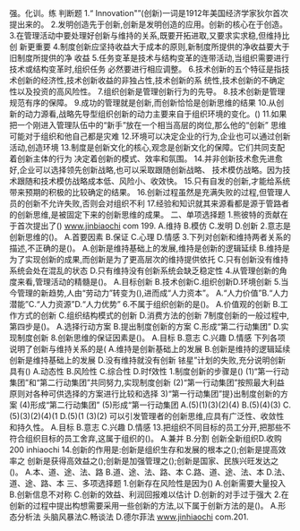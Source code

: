 强。化训。练
判断题
1.“ Innovation"”(创新)一词是1912年美国经济学家狄尔首次提出来的。
2.发明创造先于创新,创新是发明创造的应用。创新的核心在于创造。
3.在管理活动中要处理好创新与维持的关系,既要开拓进取,又要求实求稳,但维持比创
新更重要
4.制度创新应坚持收益大于成本的原则,新制度所提供的净收益要大于旧制度所提供的净
收益
5.任务变革是技术与结构变革的连带活动,当组织需要进行技术或结构变革时,组织任务
必然要进行相应调整。
6.技术创新的五个特征是指技术创新的经济性,技术创新收益的非独占性,技术创新的系
统性,技术创新的不确定性以及投资的高风险性。
7.组织创新是管理创新行为的先导。
8.技术创新是管理规范有序的保障。
9.成功的管理就是创新,而创新恰恰是创新思维的结果
10.从创新的动力源看,战略先导型组织创新的动力主要来自于组织环境的变化。()
11.如果把一个刚进入管理队伍中的“新手”放在一个相当高层的岗位,那么他的“创新”
思维可能对于组织和他自己都是灾难
12.环境可以决定企业的行为,企业也可以通过创新活动,创造环境
13.制度是创新文化的核心,观念是创新文化的保障。它们共同支配着创新主体的行为
决定着创新的模式、效率和氛围。
14.并非创新技术愈先进愈好,企业可以选择领先创新战略,也可以采取跟随创新战略、
技术模仿战略。因为技术跟随和技术模仿战略成本低、风险小、收效快。
15.只有自发的创新,才能给系统带来预期的积极的比较确定的结果。
16.创新过程虽然是充满失败的过程,但管理人员的创新不允许失败,否则会对组织不利
17.经验和知识就其来源看都是源于管路者的创新思维,是被固定下来的创新思维的成果。
二、单项选择题
1.熊彼特的贡献在于首次提出了()
www.jinbiaochi com 199.
A.维持
B.模仿
C.发明
D.创新
2.意志是创新思维的()。
A.首要因素
B.保证
C.心理
D.情感
3.下列对创新和维持两者关系的描述,不正确的是()。
A.创新是维持基础上的发展,维持是创新的逻辑延续
B.维持是为了实现创新的成果,而创新是为了更高层次的维持提供依托
C.只有创新没有维持系统会处在混乱的状态
D.只有维持没有创新系统会缺乏稳定性
4.从管理创新的角度来看,管理活动的精髓是()。
A.目标创新
B.技术创新C.组织创新D.环境创新
5.当今管理的新趋势,人由“劳动力”转变为(),进而成“人力资本”。
A.“人力价值”B.“人力潜能”C.“人力资源”D.“人力优势”
6.不属于组织创新的是()。
A.价值观的创新
B.工作方式的创新
C.组织结构模式的创新
D.消费方法的创新
7制度创新的一般过程中,第四步是()。
A.选择行动方案
B.提出制度创新的方案
C.形成“第二行动集团”
D.实现制度创新
8.创新思维的保证因素是()。
A.目标
B.意志
C.兴趣
D.情感
下列各项说明了创新与维持关系的是(
A.维持是创新基础上的发展
B.创新是维持的逻辑延续
创新是维持基础上的发展
D.没有维持就没有创新
铱星”计划的失败,充分说明创新具有()
A.动态性
B.风险性
C.综合性
D.时f效性
1.制度创新的步骤是()
(1)“第一行动集团”和“第二行动集团”共同努力,实现制度创新
(2)“第一行动集团”按照最大利益原则对各种可供选择的方案进行比较和选择
3)“第一行动集团”提}出制度创新的方案
(4)形成“第二行动集团”
(5)形成“第一行动集团
A.(5)(1)(3)(2)(4)
B.(5)(4)(3)
C.(5)(3)(2)(4)(1
D.(5)(1
(3)(2)
可以引发管理者的创新思维,应具有广泛性、收敛性和持久性。
A.目标
B.意志
C.兴趣
D.情感
13.把组织不同目标的员工分开,把那些不符合组织目标的员工舍弃,这属于组织的()。
A.兼并
B.分割
创新全新组织D.收购
200
inhiaochi
14.创新的作用是:创新是组织生存和发展的根本之();创新是提高效率之
创新是获得高效益之();创新是加强管理之();创新是国家、民族兴旺发达之()。
A.本、道、途、法、路
B.道、途、法、路、本
C.路、道、途、法、本
D.法、道、途、路、本
三、多项选择题
1.创新存在风险性是因为()
A.创新需要大量投入
B.创新信息不对称
C.创新的效益、利润回报难以估计
D.创新的对手过于强大
2.在创新的过程中提出构想需要采用一些创新的方法,以下属于创新方法的是()。
A.形态分析法
头脑风暴法C.畅谈法
D.德尔菲法
www.jinhiaochi com.201.